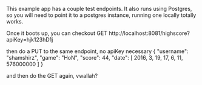 This example app has a couple test endpoints.
It also runs using Postgres, so you will need to point it to a postgres instance, running one locally totally works.

Once it boots up, you can checkout
GET
http://localhost:8081/highscore?apiKey=hjk123hD1j

then do a PUT to the same endpoint, no apiKey necessary
{
    "username": "shamshirz",
    "game": "HoN",
    "score": 44,
    "date": [
      2016,
      3,
      19,
      17,
      6,
      11,
      576000000
    ]
}

and then do the GET again, vwallah?
